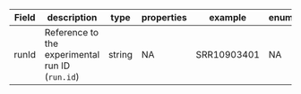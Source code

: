 |Field | description | type | properties | example | enum|
| ---| ---| ---| ---| ---| --- |
| runId | Reference to the experimental run ID (`run.id`) | string | NA | SRR10903401 | NA|

